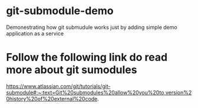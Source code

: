 # git-submodule-demo
Demonestrating how git submudule works just by adding simple demo application as a service

# Follow the following link do read more about git sumodules
https://www.atlassian.com/git/tutorials/git-submodule#:~:text=Git%20submodules%20allow%20you%20to,version%20history%20of%20external%20code.
